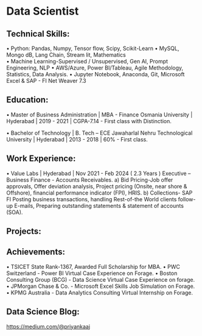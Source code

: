 # Data Scientist

## Technical Skills:                                                                                                                                                                                                                                                 
•	Python: Pandas, Numpy, Tensor flow, Scipy, Scikit-Learn                                                                                                                                  •	MySQL, Mongo dB, Lang Chain, Stream lit, Mathematics                                              
•	Machine Learning-Supervised / Unsupervised, Gen AI, Prompt Engineering, NLP
•	AWS/Azure, Power BI/Tableau, Agile Methodology, Statistics, Data Analysis.
•	Jupyter Notebook, Anaconda, Git, Microsoft Excel & SAP - FI Net Weaver 7.3

## Education:

•	Master of Business Administration | MBA - Finance
Osmania University | Hyderabad | 2019 - 2021 | CGPA-7.14 - First class with Distinction.

•	Bachelor of Technology | B. Tech – ECE
Jawaharlal Nehru Technological University | Hyderabad | 2013 - 2018 | 60% - First class.

## Work Experience:

•	Value Labs |  Hyderabad | Nov 2021 - Feb 2024 ( 2.3 Years )
Executive – Business Finance - Accounts Receivables.
a) Bid Pricing-Job offer approvals, Offer deviation analysis, Project pricing (Onsite, near shore & Offshore), financial performance indicator (FPI), HRIS.
b) Collections- SAP FI Posting business transactions, handling Rest-of-the World clients follow-up E-mails, Preparing outstanding statements & statement of accounts (SOA).

## Projects:





## Achievements:

•	TSICET State Rank-1367, Awarded Full Scholarship for MBA.
•	PWC Switzerland - Power BI Virtual Case Experience on Forage.
• Boston Consulting Group (BCG) - Data Science Virtual Case Experience on forage.
• JPMorgan Chase & Co. - Microsoft Excel Skills Job Simulation on Forage.
• KPMG Australia - Data Analytics Consulting Virtual Internship on Forage.

## Data Science Blog:

https://medium.com/@priyankaaj





   


